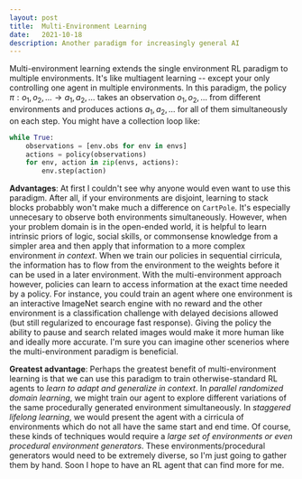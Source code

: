 ```yaml
---
layout: post
title:  Multi-Environment Learning
date:   2021-10-18
description: Another paradigm for increasingly general AI
---
```


Multi-environment learning extends the single environment RL paradigm to multiple environments. It's like multiagent learning -- except your only controlling one agent in multiple environments. In this paradigm, the policy $\pi : o_1, o_2, \dots \rightarrow a_1, a_2, \dots$ takes an observation $o_1, o_2, \dots$ from different environments and produces actions $a_1, a_2, \dots$ for all of them simultaneously on each step. You might have a collection loop like:
```python
while True:
    observations = [env.obs for env in envs]
    actions = policy(observations)
    for env, action in zip(envs, actions):
        env.step(action)
```

**Advantages**: At first I couldn't see why anyone would even want to use this paradigm. After all, if your environments are disjoint, learning to stack blocks probabbly won't make much a difference on `CartPole`. It's especially unnecesary to observe both environments simultaneously. However, when your problem domain is in the open-ended world, it is helpful to learn intrinsic priors of logic, social skills, or commonsense knowledge from a simpler area and then apply that information to a more complex environment *in context*. When we train our policies in sequential cirricula, the information has to flow from the environment to the weights before it can be used in a later environment. With the multi-environment approach however, policies can learn to access information at the exact time needed by a policy. For instance, you could train an agent where one environment is an interactive ImageNet search engine with no reward and the other environment is a classification challenge with delayed decisions allowed (but still regularized to encourage fast response). Giving the policy the ability to pause and search related images would make it more human like and ideally more accurate. I'm sure you can imagine other scenerios where the multi-environment paradigm is beneficial.

**Greatest advantage**: Perhaps the greatest benefit of multi-environment learning is that we can use this paradigm to train otherwise-standard RL agents to *learn to adapt and generalize in context*. In *parallel randomized domain learning*, we might train our agent to explore different variations of the same procedurally generated environment simultaneously. In *staggered lifelong learning*, we would present the agent with a cirricula of environments which do not all have the same start and end time. Of course, these kinds of techniques would require a *large set of environments or even procedural environment generators*. These environments/procedural generators would need to be extremely diverse, so I'm just going to gather them by hand. Soon I hope to have an RL agent that can find more for me.